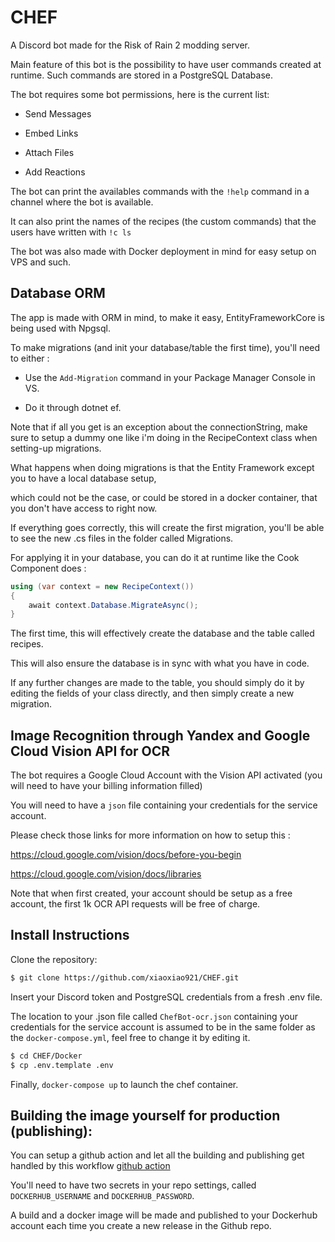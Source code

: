 ﻿# CHEF

A Discord bot made for the Risk of Rain 2 modding server.

Main feature of this bot is the possibility to have user commands created at runtime. Such commands are stored in a PostgreSQL Database.

The bot requires some bot permissions, here is the current list:

- Send Messages

- Embed Links

- Attach Files

- Add Reactions

The bot can print the availables commands with the `!help` command in a channel where the bot is available. 

It can also print the names of the recipes (the custom commands) that the users have written with `!c ls`

The bot was also made with Docker deployment in mind for easy setup on VPS and such.

## Database ORM

The app is made with ORM in mind, to make it easy, EntityFrameworkCore is being used with Npgsql.

To make migrations (and init your database/table the first time), you'll need to either :

- Use the `Add-Migration` command in your Package Manager Console in VS.

- Do it through dotnet ef.

Note that if all you get is an exception about the connectionString, make sure to setup a dummy one like i'm doing in the RecipeContext class when setting-up migrations.

What happens when doing migrations is that the Entity Framework except you to have a local database setup, 

which could not be the case, or could be stored in a docker container, that you don't have access to right now.

If everything goes correctly, this will create the first migration, you'll be able to see the new .cs files in the folder called Migrations.

For applying it in your database, you can do it at runtime like the Cook Component does :

```cs
using (var context = new RecipeContext())
{
    await context.Database.MigrateAsync();
}
```

The first time, this will effectively create the database and the table called recipes.

This will also ensure the database is in sync with what you have in code.

If any further changes are made to the table, you should simply do it by editing the fields of your class directly, and then simply create a new migration.

## Image Recognition through Yandex and Google Cloud Vision API for OCR

The bot requires a Google Cloud Account with the Vision API activated (you will need to have your billing information filled)

You will need to have a `json` file containing your credentials for the service account.

Please check those links for more information on how to setup this :

https://cloud.google.com/vision/docs/before-you-begin

https://cloud.google.com/vision/docs/libraries

Note that when first created, your account should be setup as a free account, the first 1k OCR API requests will be free of charge.

## Install Instructions

Clone the repository:

```bash
$ git clone https://github.com/xiaoxiao921/CHEF.git
```

Insert your Discord token and PostgreSQL credentials from a fresh .env file.

The location to your .json file called `ChefBot-ocr.json` containing your credentials for the service account is assumed to be in the same folder as the `docker-compose.yml`, feel free to change it by editing it.

```bash
$ cd CHEF/Docker
$ cp .env.template .env
```

Finally, `docker-compose up` to launch the chef container.

## Building the image yourself for production (publishing):

You can setup a github action and let all the building and publishing get handled by this workflow [github action](https://github.com/xiaoxiao921/CHEF/blob/master/.github/workflows/docker-image.yml)

You'll need to have two secrets in your repo settings, called `DOCKERHUB_USERNAME` and `DOCKERHUB_PASSWORD`.

A build and a docker image will be made and published to your Dockerhub account each time you create a new release in the Github repo.